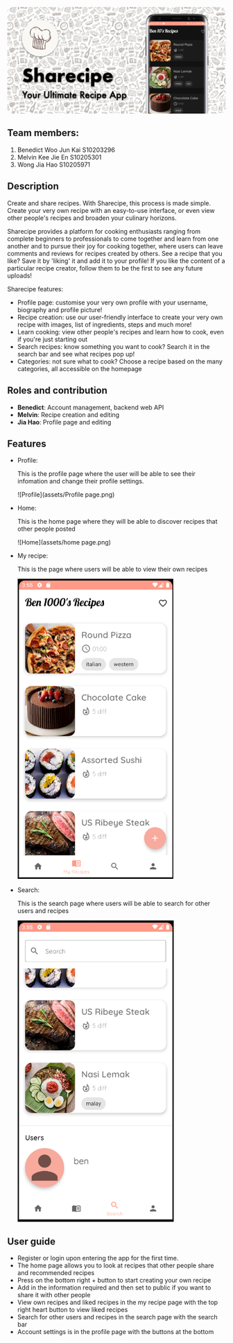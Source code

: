 ![Banner](assets/banner.png)

## Team members:
1. Benedict Woo Jun Kai S10203296
2. Melvin Kee Jie En S10205301
3. Wong Jia Hao S10205971

## Description
Create and share recipes. With Sharecipe, this process is made simple. Create your very own recipe with an easy-to-use interface, or even view other people's recipes and broaden your culinary horizons.

Sharecipe provides a platform for cooking enthusiasts ranging from complete beginners to professionals to come together and learn from one another and to pursue their joy for cooking together, where users can leave comments and reviews for recipes created by others. See a recipe that you like? Save it by 'liking' it and add it to your profile! If you like the content of a particular recipe creator, follow them to be the first to see any future uploads!

Sharecipe features:
- Profile page: customise your very own profile with your username, biography and profile picture!
- Recipe creation: use our user-friendly interface to create your very own recipe with images, list of ingredients, steps and much more!
- Learn cooking: view other people's recipes and learn how to cook, even if you're just starting out
- Search recipes: know something you want to cook? Search it in the search bar and see what recipes pop up!
- Categories: not sure what to cook? Choose a recipe based on the many categories, all accessible on the homepage

## Roles and contribution
* **Benedict**: Account management, backend web API
* **Melvin**: Recipe creation and editing
* **Jia Hao**: Profile page and editing

## Features
* Profile:

  This is the profile page where the user will be able to see their infomation and change their profile settings.

  ![Profile](assets/Profile page.png)
* Home:

  This is the home page where they will be able to discover recipes that other people posted
  
  ![Home](assets/home page.png)
* My recipe:

  This is the page where users will be able to view their own recipes
  
  ![image](assets/MyRecipe.png)
* Search:

  This is the search page where users will be able to search for other users and recipes
  
  ![image](assets/Search.png)
  
## User guide
* Register or login upon entering the app for the first time.
* The home page allows you to look at recipes that other people share and recommended recipes
* Press on the bottom right + button to start creating your own recipe
* Add in the information required and then set to public if you want to share it with other people
* View own recipes and liked recipes in the my recipe page with the top right heart button to view liked recipes
* Search for other users and recipes in the search page with the search bar
* Account settings is in the profile page with the buttons at the bottom
